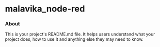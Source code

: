 malavika_node-red
=================

### About

This is your project's README.md file. It helps users understand what your
project does, how to use it and anything else they may need to know.